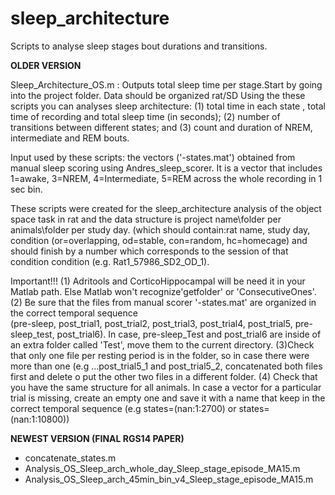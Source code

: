 # sleep_architecture
Scripts to analyse sleep stages bout durations and transitions.

__OLDER VERSION__

Sleep_Architecture_OS.m : Outputs total sleep time per stage.Start by going into the project folder. Data should be organized rat/SD 
Using the these scripts you can analyses sleep architecture:  (1) total time in each state , total time of recording and total sleep time (in seconds); (2) number of transitions between different states; and (3) count and duration of NREM, intermediate and REM bouts.

Input used by these scripts: the  vectors ('-states.mat') obtained from manual sleep scoring using Andres_sleep_scorer. It is a vector that includes 1=awake, 3=NREM, 4=Intermediate, 5=REM across the whole recording in 1 sec bin.

These scripts were created for the sleep_architecture analysis of the object space task in rat and the data structure is project name\folder per animals\folder per study day.  (which should contain:rat name, study day, condition (or=overlapping, od=stable, con=random, hc=homecage) and should finish by a number which corresponds to the session of that condition condition (e.g. Rat1_57986_SD2_OD_1).

  Important!!!
(1) Adritools and CorticoHippocampal will be need it in your Matlab path. Else Matlab won't recognize'getfolder' or 'ConsecutiveOnes'.
(2) Be sure that the files from manual scorer '-states.mat' are organized in the correct temporal sequence  
(pre-sleep, post_trial1, post_trial2, post_trial3, post_trial4, post_trial5, pre-sleep_test, post_trial6). In case, pre-sleep_Test and post_trial6 are inside of an extra folder called 'Test', move them to the current directory.
(3)Check that only one file per resting period is in the folder, so in case there were more than one (e.g ...post_trial5_1 and post_trial5_2, concatenated both files first and delete o put the other two files in a different folder.
(4) Check that you have the same structure for all animals. In case a vector for a particular trial is missing, create an empty one and save it with a name that keep in the correct temporal sequence (e.g  states=(nan:1:2700) or states=(nan:1:10800))


__NEWEST VERSION (FINAL RGS14 PAPER)__

- concatenate_states.m  
- Analysis_OS_Sleep_arch_whole_day_Sleep_stage_episode_MA15.m
- Analysis_OS_Sleep_arch_45min_bin_v4_Sleep_stage_episode_MA15.m 

